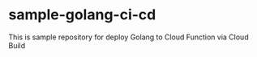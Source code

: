 # sample-golang-ci-cd
This is sample repository for deploy Golang to Cloud Function via Cloud Build
